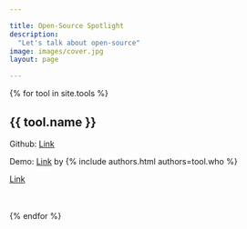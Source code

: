 ```yaml
---

title: Open-Source Spotlight
description:
  "Let's talk about open-source"
image: images/cover.jpg
layout: page

---
```


{% for tool in site.tools %}
<h2>{{ tool.name }}</h2>
<p>
Github: <a href="{{ tool.github }}">Link</a>

Demo: <a href="{{ tool.demo }}">Link</a> by {% include authors.html authors=tool.who %}

<a href="{{ tool.id }}.html">Link</a>

</p>

<br/>
<br/>
{% endfor %}
